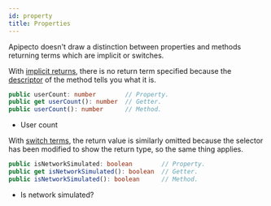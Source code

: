 ```yaml
---
id: property
title: Properties
---
```


Apipecto doesn't draw a distinction between properties and methods returning terms which are implicit or switches.

With [implicit returns](implicit-return.md), there is no return term specified because the [descriptor](descriptor.md) of the method tells you what it is.

```typescript
public userCount: number        // Property.
public get userCount(): number  // Getter.
public userCount(): number      // Method.
```

* User count

With [switch terms](boolean.md), the return value is similarly omitted because the selector has been modified to show the return type, so the same thing applies.

```typescript
public isNetworkSimulated: boolean        // Property.
public get isNetworkSimulated(): boolean  // Getter.
public isNetworkSimulated(): boolean      // Method.
```

* Is network simulated?


